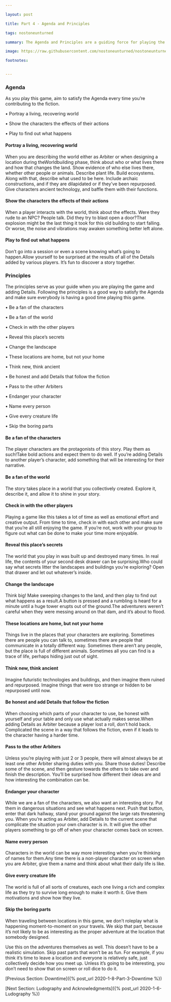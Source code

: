 ```yaml
---

layout: post

title: Part 4 - Agenda and Principles

tags: nostoneunturned

summary: The Agenda and Principles are a guiding force for playing the game.

image: https://raw.githubusercontent.com/nostoneunturned/nostoneunturned.github.io/master/images/NSUcoversquare.jpg

footnotes:


---
```



### Agenda

As you play this game, aim to satisfy the Agenda every time you’re contributing to the fiction.

• Portray a living, recovering world

• Show the characters the effects of their actions

• Play to find out what happens


#### Portray a living, recovering world
When you are describing the world either as Arbiter or when designing a location during theWorldbuilding phase, think about who or what lives there and how that changes the land. Show evidence of who else lives there, whether other people or animals. Describe plant life. Build ecosystems.
Along with that, describe what used to be here. Include archaic constructions, and if they are dilapidated or if they’ve been repurposed. Give characters ancient technology, and baffle them with their functions.

#### Show the characters the effects of their actions
When a player interacts with the world, think about the effects. Were they rude to an NPC? People talk. Did they try to blast open a door?That explosion might be the last thing it took for this old building to start falling. Or worse, the noise and vibrations may awaken something better left alone.

#### Play to find out what happens
Don’t go into a session or even a scene knowing what’s going to happen.Allow yourself to be surprised at the results of all of the Details added by various players. It’s fun to discover a story together.

### Principles
The principles serve as your guide when you are playing the game and adding Details. Following the principles is a good way to satisfy the Agenda and make sure everybody is having a good time playing this game.

• Be a fan of the characters

• Be a fan of the world

• Check in with the other players

• Reveal this place’s secrets

• Change the landscape

• These locations are home, but not your home

• Think new, think ancient

• Be honest and add Details that follow the fiction

• Pass to the other Arbiters

• Endanger your character

• Name every person

• Give every creature life

• Skip the boring parts

#### Be a fan of the characters
The player characters are the protagonists of this story. Play them as such!Take bold actions and expect them to do well. If you’re adding Details to another player’s character, add something that will be interesting for their narrative.

#### Be a fan of the world
The story takes place in a world that you collectively created. Explore it, describe it, and allow it to shine in your story.

#### Check in with the other players
Playing a game like this takes a lot of time as well as emotional effort and creative output. From time to time, check in with each other and make sure that you’re all still enjoying the game. If you’re not, work with your group to figure out what can be done to make your time more enjoyable.

#### Reveal this place’s secrets
The world that you play in was built up and destroyed many times. In real life, the contents of your second desk drawer can be surprising.Who could say what secrets litter the landscapes and buildings you’re exploring? Open that drawer and let out whatever’s inside.

#### Change the landscape
Think big! Make sweeping changes to the land, and then play to find out what happens as a result.A button is pressed and a rumbling is heard for a minute until a huge tower erupts out of the ground.The adventurers weren’t careful when they were messing around on that dam, and it’s about to flood.

#### These locations are home, but not your home
Things live in the places that your characters are exploring. Sometimes there are people you can talk to, sometimes there are people that communicate in a totally different way. Sometimes there aren’t any people, but the place is full of different animals. Sometimes all you can find is a trace of life, perhaps hiding just out of sight.

#### Think new, think ancient
Imagine futuristic technologies and buildings, and then imagine them ruined and repurposed. Imagine things that were too strange or hidden to be repurposed until now.

#### Be honest and add Details that follow the fiction
When choosing which parts of your character to use, be honest with yourself and your table and only use what actually makes sense.When adding Details as Arbiter because a player lost a roll, don’t hold back. Complicated the scene in a way that follows the fiction, even if it leads to the character having a harder time.

#### Pass to the other Arbiters
Unless you’re playing with just 2 or 3 people, there will almost always be at least one other Arbiter sharing duties with you. Share those duties! Describe some of the scene, and then gesture towards the others to take over and finish the description. You’ll be surprised how different their ideas are and how interesting the combination can be.

#### Endanger your character
While we are a fan of the characters, we also want an interesting story. Put them in dangerous situations and see what happens next. Push that button, enter that dark hallway, stand your ground against the large rats threatening you.
When you’re acting as Arbiter, add Details to the current scene that complicate the situation your own character is in. It will give the other players something to go off of when your character comes back on screen.

#### Name every person
Characters in the world can be way more interesting when you’re thinking of names for them.Any time there is a non-player character on screen when you are Arbiter, give them a name and think about what their daily life is like.

#### Give every creature life
The world is full of all sorts of creatures, each one living a rich and complex life as they try to survive long enough to make it worth it. Give them motivations and show how they live.

#### Skip the boring parts
When traveling between locations in this game, we don’t roleplay what is happening moment-to-moment on your travels. We skip that part, because it’s not likely to be as interesting as the proper adventure at the location that somebody designed.

Use this on the adventures themselves as well. This doesn’t have to be a realistic simulation. Skip past parts that won’t be as fun. For example, if you think it’s time to leave a location and everyone is relatively safe, just collectively decide how you meet up. Unless it’s going to be interesting, you don’t need to show that on screen or roll dice to do it.

[Previous Section: Downtime]({% post_url 2020-1-8-Part-3-Downtime %})

[Next Section: Ludography and Acknowledgments]({% post_url 2020-1-6-Ludography %})